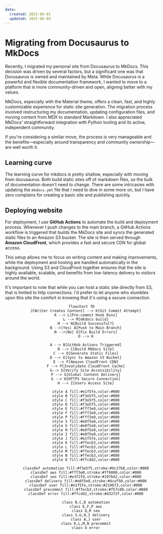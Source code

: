```yaml
---
date:
  created: 2025-06-01
  updated: 2025-06-04
---
```


# Migrating from Docusaurus to MkDocs

Recently, I migrated my personal site from Docusaurus to MkDocs. This decision was driven by several factors, but a significant one was that Docusaurus is owned and maintained by Meta. While Docusaurus is a powerful and flexible documentation framework, I wanted to move to a platform that is more community-driven and open, aligning better with my values.

MkDocs, especially with the Material theme, offers a clean, fast, and highly customizable experience for static site generation. The migration process involved restructuring my documentation, updating configuration files, and moving content from MDX to standard Markdown. I also appreciated MkDocs' straightforward integration with Python tooling and its active, independent community.

If you're considering a similar move, the process is very manageable and the benefits—especially around transparency and community ownership—are well worth it.

## Learning curve

The learning curve for mkdocs is pretty shallow, especially with moving from docusaurus. Both build static sites off of markdown files, so the bulk of documentation doesn't need to change. There are some intricasies with updating the `mkdocs.yml` file that I need to dive in some more on, but I have zero complains for creating a basic site and publishing quickly.

## Deploying website

For deployment, I use **GitHub Actions** to automate the build and deployment process. Whenever I push changes to the main branch, a GitHub Actions workflow is triggered that builds the MkDocs site and syncs the generated static files to an Amazon S3 bucket. The site is then served through **Amazon CloudFront**, which provides a fast and secure CDN for global access.

This setup allows me to focus on writing content and making improvements, while the deployment and hosting are handled automatically in the background. Using S3 and CloudFront together ensures that the site is highly available, scalable, and benefits from low-latency delivery to visitors around the world.  

It's important to note that while you can host a static site directly from S3, that is limited to http connections. I'd prefer to let anyone who stumbles upon this site the comfort in knowing that it's using a secure connection.


<div style="text-align: center">

```mermaid
flowchart TD
    J[Writer Creates Content] --> K[Git Commit Attempt]
    K --> L[Pre-commit Hook Runs]
    L --> M[mkdocs build]
    M --> N{Build Successful?}
    N -->|Yes| A[Push to Main Branch]
    N -->|No| O[Fix Build Errors]
    O --> K
    
    A --> B[GitHub Actions Triggered]
    B --> C[Build MkDocs Site]
    C --> D[Generate Static Files]
    D --> E[Sync to Amazon S3 Bucket]
    E --> F[Amazon CloudFront CDN]
    F --> P[Invalidate CloudFront Cache]
    G--> S[Verify Site Accessibility]
    P --> G[Global Content Delivery]
    G --> H[HTTPS Secure Connection]
    H --> I[Users Access Site]
    
    style A fill:#e1f5fe,color:#000
    style B fill:#f3e5f5,color:#000
    style C fill:#f3e5f5,color:#000
    style D fill:#f3e5f5,color:#000
    style E fill:#fff3e0,color:#000
    style F fill:#fff3e0,color:#000
    style P fill:#fff3e0,color:#000
    style S fill:#e8f5e8,color:#000
    style G fill:#e8f5e8,color:#000
    style H fill:#e8f5e8,color:#000
    style I fill:#e8f5e8,color:#000
    style J fill:#e1f5fe,color:#000
    style K fill:#ffecb3,color:#000
    style L fill:#ffecb3,color:#000
    style M fill:#ffecb3,color:#000
    style N fill:#ffecb3,color:#000
    style O fill:#ffcdd2,color:#000
    
    classDef automation fill:#f3e5f5,stroke:#9c27b0,color:#000
    classDef aws fill:#fff3e0,stroke:#ff9800,color:#000
    classDef seo fill:#e3f2fd,stroke:#1976d2,color:#000
    classDef delivery fill:#e8f5e8,stroke:#4caf50,color:#000
    classDef user fill:#e1f5fe,stroke:#2196f3,color:#000
    classDef precommit fill:#ffecb3,stroke:#f57c00,color:#000
    classDef error fill:#ffcdd2,stroke:#d32f2f,color:#000
    
    class B,C,D automation
    class E,F,P aws
    class Q,R seo
    class S,G,H,I delivery
    class A,J user
    class K,L,M,N precommit
    class O error
```
</div>